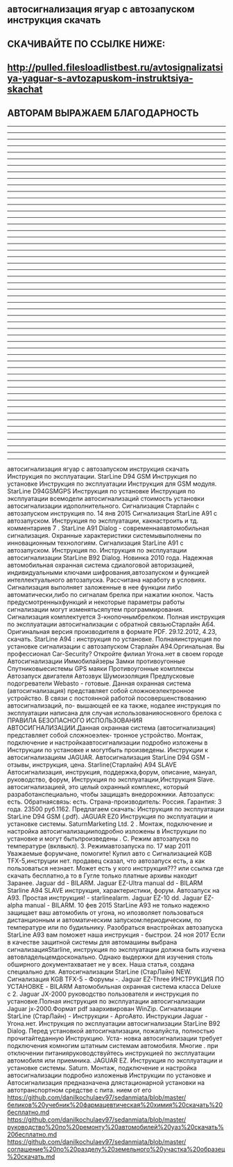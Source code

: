автосигнализация ягуар с автозапуском инструкция скачать
--------------------------------------------------
СКАЧИВАЙТЕ ПО ССЫЛКЕ НИЖЕ:
--------------------------------------------------
http://pulled.filesloadlistbest.ru/avtosignalizatsiya-yaguar-s-avtozapuskom-instruktsiya-skachat
--------------------------------------------------
АВТОРАМ ВЫРАЖАЕМ БЛАГОДАРНОСТЬ
--------------------------------------------------
--------------------------------------------------
--------------------------------------------------
--------------------------------------------------
--------------------------------------------------
--------------------------------------------------
--------------------------------------------------
--------------------------------------------------
--------------------------------------------------
--------------------------------------------------
--------------------------------------------------
--------------------------------------------------
--------------------------------------------------
--------------------------------------------------
--------------------------------------------------
--------------------------------------------------
--------------------------------------------------
--------------------------------------------------
--------------------------------------------------
--------------------------------------------------
--------------------------------------------------
--------------------------------------------------
--------------------------------------------------
--------------------------------------------------
--------------------------------------------------
--------------------------------------------------
--------------------------------------------------
--------------------------------------------------
--------------------------------------------------
--------------------------------------------------
--------------------------------------------------
--------------------------------------------------
--------------------------------------------------
--------------------------------------------------
--------------------------------------------------
--------------------------------------------------
--------------------------------------------------
--------------------------------------------------
--------------------------------------------------
--------------------------------------------------
--------------------------------------------------
--------------------------------------------------
--------------------------------------------------
--------------------------------------------------
--------------------------------------------------
--------------------------------------------------
--------------------------------------------------
--------------------------------------------------
--------------------------------------------------
--------------------------------------------------
--------------------------------------------------
--------------------------------------------------
--------------------------------------------------
автосигнализация ягуар с автозапуском инструкция скачать Инструкция по эксплуатации. StarLine D94 GSM Инструкция по установке Инструкция по эксплуатации  Инструкция для GSM модуля. StarLine D94GSMGPS Инструкция по установке  Инструкция по эксплуатации  всемодели автосигнализаций  стоимость установки автосигнализации идополнительного. Сигнализация Старлайн с автозапуском инструкция по. 14 янв 2015  Сигнализация StarLine A91 с автозапуском. Инструкция по эксплуатации, какнастроить и тд. комментариев 7 . StarLine A91 Dialog - современнаяавтомобильная сигнализация. Охранные характеристики системывыполнены по инновационным технологиям. Сигнализация StarLine A91 с автозапуском. Инструкция по. Инструкция по эксплуатации автосигнализации StarLine B92 Dialog. Новинка 2010 года. Надежная автомобильная охранная система сдиалоговой авторизацией, индивидуальными ключами шифрования,автозапуском и функцией интеллектуального автозапуска. Рассчитана наработу в условиях. Сигнализация выполняет заложенные в нее функции либо автоматически,либо по сигналам брелка при нажатии кнопок. Часть предусмотренныхфункций и некоторые параметры работы сигнализации могут изменятьсяпутем программирования. Сигнализация комплектуется 3-кнопочнымбрелком. Полная инструкция по эксплуатации автосигнализации с обратной связьюСтарлайн А64. Оригинальная версия производителя в формате PDF. 29.12.2012, 4.23, скачать. StarLine A94 : инструкция по установке. Полнаяинструкция по установке сигнализации с автозапуском Старлайн А94.Оргинальная. Вы профессионал Car-Security? Откройте филиал Угона.нет в своем городе Автосигнализации  Иммобилайзеры  Замки противоугонные  Спутниковыесистемы  GPS маяки  Противоугонные комплексы  Автозапуск двигателя Автозвук  Шумоизоляция  Предпусковые подогреватели  Webasto - готовые. Данная охранная система (автосигнализация) представляет собой сложноеэлектронное устройство.  В связи с постоянной работой посовершенствованию автосигнализаций, по- вышающей ее  ка также, нодалее инструкция по эксплуатации написана для случая использованияосновного брелока с
ПРАВИЛА БЕЗОПАСНОГО ИСПОЛЬЗОВАНИЯ АВТОСИГНАЛИЗАЦИИ.Данная охранная система (автосигнализация) представляет собой сложноеэлек- тронное устройство. Монтаж, подключение и настройкаавтосигнализации подробно изложены в Инструкции по установке и могутбыть произведены. Инструкции к автосигнализациям JAGUAR. Автосигнализация StarLine D94 GSM - отзывы, инструкция, цена. Starline(Старлайн) A94 SLAVE Автосигнализация, инструкция, поддержка,форум, описание, мануал, руководство, форум, Инструкция по эксплуатации,Инструкция Slave. автосигнализацией, это целый охранный комплекс, который разработанспециально, чтобы защищать внедорожники. Автозапуск: есть. Обратнаясвязь: есть. Страна-производитель: Россия. Гарантия: 3 года. 23500 руб.1162. Предлагаем скачать: Инструкция по эксплуатации StarLine D94 GSM (.pdf). JAGUAR EZ0 Инструкция по эксплуатации и установке системы.  SaturnMarketing Ltd. 2 . Монтаж, подключение и настройка автосигнализацииподробно изложены в Инструкции по установке и могут бытьпроизведены . C. Режим автозапуска по температуре (вклвыкл). 3. Режимавтозапуска по. 17 мар 2011  Уважаемые форумчане, помогите! Купил авто с Сигнализацией KGB TFX-5,инструции нет. продавец сказал, что автозапуск есть, а как пользоваться незнает. Может есть у кого инструкция??? или ссылка где скачать бесплатно,а то в Гугле только платные архивы находит Заранее. Jaguar dd - BILARM. Jaguar EZ-Ultra manual dd - BILARM
Starline A94 SLAVE инструкция, характеристики, форум. Автозапуск на А93. Простая инструкция! - starlinealarm. Jaguar EZ-10 dd. Jaguar EZ-alpha manual - BILARM. 10 фев 2015  StarLine A93 не только надежно защищает ваш автомобиль от угона, но ипозволяет пользоваться дистанционным и автоматическим запуском:периодическим, по температуре или по будильнику. Разобраться внастройках автозапуска StarLine А93 вам поможет наша инструкция - быстрои. 24 ноя 2017  Если в качестве защитной системы для автомашины выбрана сигнализацияStarline, инструкция по эксплуатации должна быть изучена автовладельцемдосконально. Однако выдержки для изучения столь обширного документахватает не у всех. Наша статья, создана специально для. Автосигнализации  StarLine (СтарЛайн) NEW. Сигнализация KGB TFX-5 - Форумы -. Jaguar EZ-Three ИНСТРУКЦИЯ ПО УСТАНОВКЕ - BILARM
Автомобильная охранная система класса Deluxe с 2. Jaguar JX-2000 руководство пользователя и инструкция по установке.Полная инструкция по эксплуатации автосигнализации Jaguar jx-2000.Формат pdf заархивирован WinZip. Сигнализации StarLine (СтарЛайн) - Инструкции  - АргоАвто. Инструкции Jaguar - Угона.нет. Инструкция по эксплуатации автосигнализации StarLine B92 Dialog. Перед установкой автосигнализации, пожалуйста, полностью прочитайтеданную Инструкцию. Уста- новка автосигнализации требует подключения комногим штатным системам автомобиля. Многие . при отключении питанияруководствуйтесь инструкцией по эксплуатации автомобиля или приемника. JAGUAR EZ. Инструкция по эксплуатации и установке системы.  Saturn. Монтаж, подключение и настройка автосигнализации подробно изложеныв Инструкции по установке и  Автосигнализация предназначена длястационарной установки на автотранспортном средстве с пита. нием от его
https://github.com/danilkochulaev97/sedanmiata/blob/master/беликов%20учебник%20фармацевтическая%20химия%20скачать%20бесплатно.md
https://github.com/danilkochulaev97/sedanmiata/blob/master/руководство%20по%20ремонту%20автомобилей%20уаз%20скачать%20бесплатно.md
https://github.com/danilkochulaev97/sedanmiata/blob/master/соглашение%20по%20разделу%20земельного%20участка%20образец%20скачать.md